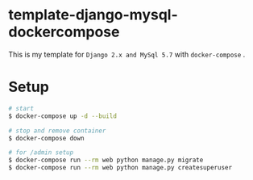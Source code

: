 # template-django-mysql-dockercompose
This is my template for `Django 2.x and MySql 5.7`  with `docker-compose` .

# Setup

```sh
# start
$ docker-compose up -d --build

# stop and remove container
$ docker-compose down

# for /admin setup
$ docker-compose run --rm web python manage.py migrate
$ docker-compose run --rm web python manage.py createsuperuser
```
